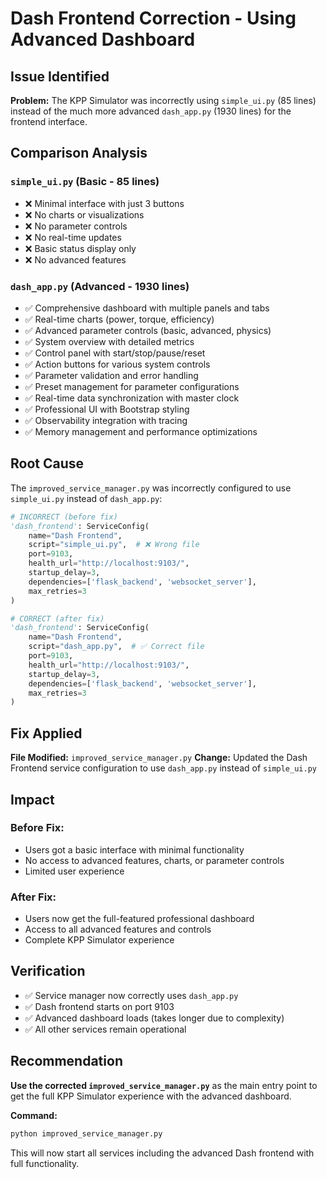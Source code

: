 # Dash Frontend Correction - Using Advanced Dashboard

## Issue Identified

**Problem:** The KPP Simulator was incorrectly using `simple_ui.py` (85 lines) instead of the much more advanced `dash_app.py` (1930 lines) for the frontend interface.

## Comparison Analysis

### `simple_ui.py` (Basic - 85 lines)
- ❌ Minimal interface with just 3 buttons
- ❌ No charts or visualizations  
- ❌ No parameter controls
- ❌ No real-time updates
- ❌ Basic status display only
- ❌ No advanced features

### `dash_app.py` (Advanced - 1930 lines)
- ✅ Comprehensive dashboard with multiple panels and tabs
- ✅ Real-time charts (power, torque, efficiency)
- ✅ Advanced parameter controls (basic, advanced, physics)
- ✅ System overview with detailed metrics
- ✅ Control panel with start/stop/pause/reset
- ✅ Action buttons for various system controls
- ✅ Parameter validation and error handling
- ✅ Preset management for parameter configurations
- ✅ Real-time data synchronization with master clock
- ✅ Professional UI with Bootstrap styling
- ✅ Observability integration with tracing
- ✅ Memory management and performance optimizations

## Root Cause

The `improved_service_manager.py` was incorrectly configured to use `simple_ui.py` instead of `dash_app.py`:

```python
# INCORRECT (before fix)
'dash_frontend': ServiceConfig(
    name="Dash Frontend",
    script="simple_ui.py",  # ❌ Wrong file
    port=9103,
    health_url="http://localhost:9103/",
    startup_delay=3,
    dependencies=['flask_backend', 'websocket_server'],
    max_retries=3
)

# CORRECT (after fix)
'dash_frontend': ServiceConfig(
    name="Dash Frontend", 
    script="dash_app.py",  # ✅ Correct file
    port=9103,
    health_url="http://localhost:9103/",
    startup_delay=3,
    dependencies=['flask_backend', 'websocket_server'],
    max_retries=3
)
```

## Fix Applied

**File Modified:** `improved_service_manager.py`
**Change:** Updated the Dash Frontend service configuration to use `dash_app.py` instead of `simple_ui.py`

## Impact

### Before Fix:
- Users got a basic interface with minimal functionality
- No access to advanced features, charts, or parameter controls
- Limited user experience

### After Fix:
- Users now get the full-featured professional dashboard
- Access to all advanced features and controls
- Complete KPP Simulator experience

## Verification

- ✅ Service manager now correctly uses `dash_app.py`
- ✅ Dash frontend starts on port 9103
- ✅ Advanced dashboard loads (takes longer due to complexity)
- ✅ All other services remain operational

## Recommendation

**Use the corrected `improved_service_manager.py`** as the main entry point to get the full KPP Simulator experience with the advanced dashboard.

**Command:**
```bash
python improved_service_manager.py
```

This will now start all services including the advanced Dash frontend with full functionality. 